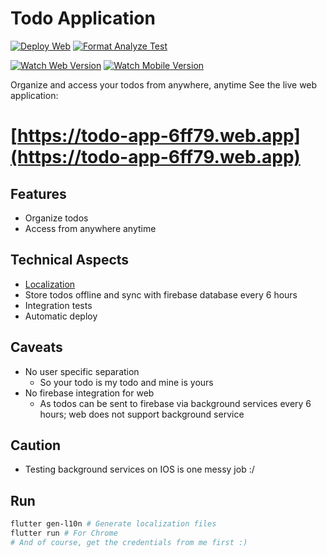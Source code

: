 # Todo Application
[![Deploy Web](https://github.com/aap01/todo-app/actions/workflows/firebase-hosting-merge.yml/badge.svg)](https://github.com/aap01/todo-app/actions/workflows/firebase-hosting-merge.yml)
[![Format Analyze Test](https://github.com/aap01/todo-app/actions/workflows/format-analyze-test.yml/badge.svg)](https://github.com/aap01/todo-app/actions/workflows/format-analyze-test.yml)

[![Watch Web Version](http://img.youtube.com/vi/UaIvo9WInn8/0.jpg)](https://youtu.be/UaIvo9WInn8)
[![Watch Mobile Version](http://img.youtube.com/vi/feGklKr6Tg0/0.jpg)](https://youtu.be/feGklKr6Tg0)

Organize and access your todos from anywhere, anytime
See the live web application:
# [https://todo-app-6ff79.web.app](https://todo-app-6ff79.web.app)

## Features
- Organize todos
- Access from anywhere anytime

## Technical Aspects
- [Localization](https://docs.flutter.dev/ui/accessibility-and-internationalization/internationalization)
- Store todos offline and sync with firebase database every 6 hours
- Integration tests 
- Automatic deploy


## Caveats
- No user specific separation
    - So your todo is my todo and mine is yours
- No firebase integration for web
    - As todos can be sent to firebase via background services every 6 hours; web does not support background service

## Caution
- Testing background services on IOS is one messy job :/


## Run
```bash
flutter gen-l10n # Generate localization files
flutter run # For Chrome
# And of course, get the credentials from me first :)
```
